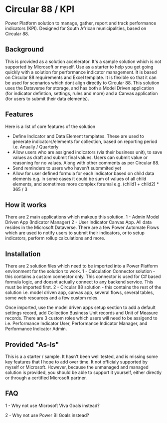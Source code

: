 # Circular 88 / KPI
Power Platform solution to manage, gather, report and track performance indicators (KPI). Designed for South African municipalities, based on Circular 88.

## Background
This is provided as a solution accelerator. It's a sample solution which is not supported by Microsoft or myself. Use as a starter to help you get going quickly with a solution for performance indicator management. It is based on Circular 88 requirements and Excel template. It is flexible so that it can be used for scenarios which dont align directly to Circular 88. This solution uses the Dataverse for storage, and has both a Model Driven application (for indicator defintion, settings, rules and more) and a Canvas application (for users to submit their data elements). 

## Features
Here is a list of core features of the solution

- Define Indicator and Data Element templates. These are used to generate indicators/elements for collection, based on reporting period i.e. Anually / Quarterly
- Allow users who are assigned indicators (via their business unit), to save values as draft and submit final values. Users can submit value or reasoning for no values. Along with other comments as per Circular 88.
- Send reminders to users who haven't submmited yet
- Allow for user defined formula for each indicator based on child data elements e.g. in some cases it could be sum of values of all child elements, and sometimes more complex forumal e.g. (child1 + child2) * 365 / 3

## How it works
There are 2 main applications which makeup this solution. 1 - Admin Model Driven App (Indicator Manager) 2 - User Indicator Canvas App. All data resides in the Microsoft Dataverse. There are a few Power Automate Flows which are used to notify users to submit their indicators, or to setup indicators, perform rollup calculations and more.

## Installation
There are 2 solution files which need to be imported into a Power Platform environment for the solution to work.
1 - Calculation Connector solution - this contains a custom connector only. This connector is used for C# based formula logic, and doesnt actually connect to any backend service. This must be imported first.
2 - Circular 88 solution - this contains the rest of the solution i.e. model driven app, canvas app, several flows, several tables, some web resources and a few custom roles.

Once imported, use the model driven apps setup section to add a default settings record, add Collection Business Unit records and Unit of Measure records. There are 3 custom roles which users will need to be assigend to i.e. Performance Indicator User, Performance Indicator Manager, and Performance Indicator Admin.

## Provided "As-Is"
This is a a starter / sample. It hasn't been well tested, and is missing some key features that I hope to add over time. It not officialy supported by myself or Microsoft. However, because the unmanaged and managed solution is provided, you should be able to support it yourself, either directly or through a certified Microsoft partner.

## FAQ
1 - Why not use Microsoft Viva Goals instead?

2 - Why not use Power BI Goals instead?

